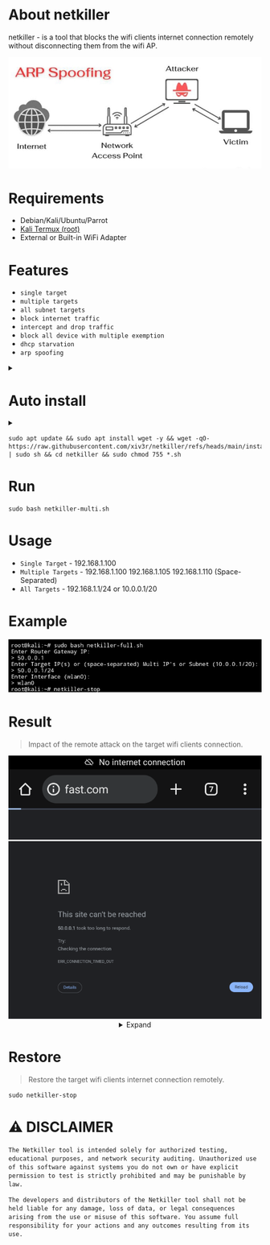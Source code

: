 # About netkiller
netkiller - is a tool that blocks the wifi clients internet connection remotely without disconnecting them from the wifi AP.

<div align="center">
<img src="https://github.com/xiv3r/netkiller/blob/main/image/flow.jpg">
</div>

# Requirements
- Debian/Kali/Ubuntu/Parrot
- [Kali Termux (root)](https://github.com/xiv3r/Kali-Linux-Termux)
- External or Built-in WiFi Adapter

# Features
- `single target`
- `multiple targets`
- `all subnet targets`
- `block internet traffic`
- `intercept and drop traffic`
- `block all device with multiple exemption`
- `dhcp starvation`
- `arp spoofing`

<details><summary></summary>

# Dependencies
```
sudo apt update && sudo apt upgrade -y && sudo apt install iptables dsniff ipcalc -y
```

# Git clone
```
git clone https://github.com/xiv3r/netkiller.git
cd netkiller
sudo chmod +x *.sh
```
</details>

# Auto install

<details><summary></summary>
<img src="https://github.com/xiv3r/netkiller/blob/main/image/install.png">
</details>

```
sudo apt update && sudo apt install wget -y && wget -qO- https://raw.githubusercontent.com/xiv3r/netkiller/refs/heads/main/install.sh | sudo sh && cd netkiller && sudo chmod 755 *.sh
```

# Run
```
sudo bash netkiller-multi.sh
```

# Usage
- `Single Target` - 192.168.1.100
- `Multiple Targets` - 192.168.1.100 192.168.1.105 192.168.1.110 (Space-Separated)
- `All Targets` - 192.168.1.1/24 or 10.0.0.1/20

# Example 

<div align="center">
<img src="https://github.com/xiv3r/netkiller/blob/main/image/cmd.png.jpg">
</div>

# Result
> Impact of the remote attack on the target wifi clients connection.
<div align="center">
<img src="https://github.com/xiv3r/netkiller/blob/main/image/error.png">
<img src="https://github.com/xiv3r/netkiller/blob/main/image/noinet.png">

<details><summary>Expand</summary>
  
<img src="https://github.com/xiv3r/netkiller/blob/main/image/proc.png">
<img src="https://github.com/xiv3r/netkiller/blob/main/image/dhcpstarvation.png">
</details></div>

# Restore
> Restore the target wifi clients internet connection remotely.
```
sudo netkiller-stop
```

# ⚠️ DISCLAIMER

`The Netkiller tool is intended solely for authorized testing, educational purposes, and network security auditing. Unauthorized use of this software against systems you do not own or have explicit permission to test is strictly prohibited and may be punishable by law.`

`The developers and distributors of the Netkiller tool shall not be held liable for any damage, loss of data, or legal consequences arising from the use or misuse of this software. You assume full responsibility for your actions and any outcomes resulting from its use.`
